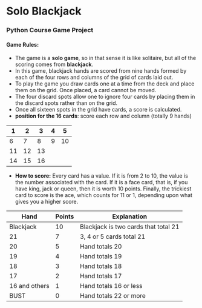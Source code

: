 # Solo Blackjack
### Python Course Game Project
#### Game Rules:
* The game is a **solo game**, so in that sense it is like solitaire, but all of the scoring comes from **blackjack**. 
* In this game, blackjack hands are scored from nine hands formed by each of the four rows and columns of the grid of cards laid out.
* To play the game you draw cards one at a time from the deck and place them on the grid. Once placed, a card cannot be moved. 
* The four discard spots allow one to ignore four cards by placing them in the discard spots rather than on the grid. 
* Once all sixteen spots in the grid have cards, a score is calculated.
* **position for the 16 cards**: score each row and column (totally 9 hands)

1 | 2 | 3 | 4 | 5
--- | --- | --- | --- | ---
6 | 7 | 8 | 9 | 10
  | 11 | 12 | 13
  | 14 | 15 | 16
* **How to score:** Every card has a value. If it is from 2 to 10, the value is the number associated with the card. If it is a face card, that is, if you have king, jack or queen, then it is worth 10 points. Finally, the trickiest card to score is the ace, which counts for 11 or 1, depending upon what gives you a higher score.

Hand | Points | Explanation
--- | --- | ---
Blackjack | 10 | Blackjack is two cards that total 21
21 | 7 | 3, 4 or 5 cards total 21
20 | 5 | Hand totals 20
19 | 4 | Hand totals 19
18 | 3 | Hand totals 18
17 | 2 | Hand totals 17
16 and others | 1 | Hand totals 16 or less
BUST | 0 | Hand totals 22 or more
